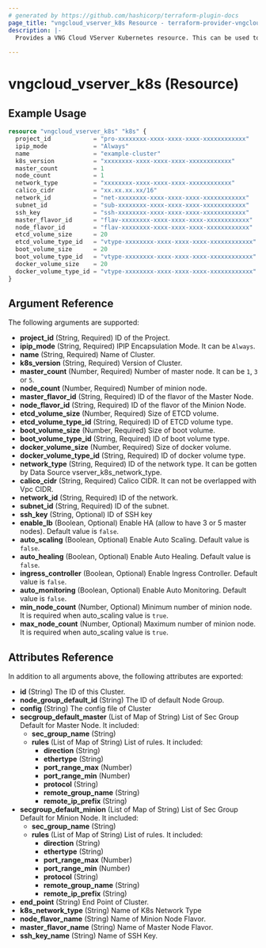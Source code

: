 ```yaml
---
# generated by https://github.com/hashicorp/terraform-plugin-docs
page_title: "vngcloud_vserver_k8s Resource - terraform-provider-vngcloud"
description: |-
  Provides a VNG Cloud VServer Kubernetes resource. This can be used to import, create, modify, and delete.
  
---
```


# vngcloud_vserver_k8s (Resource)



## Example Usage

```terraform
resource "vngcloud_vserver_k8s" "k8s" {
  project_id            = "pro-xxxxxxxx-xxxx-xxxx-xxxx-xxxxxxxxxxxx"
  ipip_mode             = "Always"
  name                  = "example-cluster"
  k8s_version           = "xxxxxxxx-xxxx-xxxx-xxxx-xxxxxxxxxxxx"
  master_count          = 1
  node_count            = 1
  network_type          = "xxxxxxxx-xxxx-xxxx-xxxx-xxxxxxxxxxxx"
  calico_cidr           = "xx.xx.xx.xx/16"
  network_id            = "net-xxxxxxxx-xxxx-xxxx-xxxx-xxxxxxxxxxxx"
  subnet_id             = "sub-xxxxxxxx-xxxx-xxxx-xxxx-xxxxxxxxxxxx"
  ssh_key               = "ssh-xxxxxxxx-xxxx-xxxx-xxxx-xxxxxxxxxxxx"
  master_flavor_id      = "flav-xxxxxxxx-xxxx-xxxx-xxxx-xxxxxxxxxxxx"
  node_flavor_id        = "flav-xxxxxxxx-xxxx-xxxx-xxxx-xxxxxxxxxxxx"
  etcd_volume_size      = 20
  etcd_volume_type_id   = "vtype-xxxxxxxx-xxxx-xxxx-xxxx-xxxxxxxxxxxx"
  boot_volume_size      = 20
  boot_volume_type_id   = "vtype-xxxxxxxx-xxxx-xxxx-xxxx-xxxxxxxxxxxx"
  docker_volume_size    = 20
  docker_volume_type_id = "vtype-xxxxxxxx-xxxx-xxxx-xxxx-xxxxxxxxxxxx"
}

```

## Argument Reference

The following arguments are supported:

- **project_id** (String, Required) ID of the Project.
- **ipip_mode** (String, Required) IPIP Encapsulation Mode. It can be `Always`.
- **name** (String, Required) Name of Cluster.
- **k8s_version** (String, Required) Version of Cluster.
- **master_count** (Number, Required) Number of master node. It can be `1`, `3` or `5`.
- **node_count** (Number, Required) Number of minion node.
- **master_flavor_id** (String, Required) ID of the flavor of the Master Node.
- **node_flavor_id** (String, Required) ID of the flavor of the Minion Node.
- **etcd_volume_size** (Number, Required) Size of ETCD volume.
- **etcd_volume_type_id** (String, Required) ID of ETCD volume type.
- **boot_volume_size** (Number, Required) Size of boot volume.
- **boot_volume_type_id** (String, Required) ID of boot volume type.
- **docker_volume_size** (Number, Required) Size of docker volume.
- **docker_volume_type_id** (String, Required) ID of docker volume type.
- **network_type** (String, Required) ID of the network type. It can be gotten by Data Source vserver_k8s_network_type.
- **calico_cidr** (String, Required) Calico CIDR. It can not be overlapped with Vpc CIDR.
- **network_id** (String, Required) ID of the network.
- **subnet_id** (String, Required) ID of the subnet.
- **ssh_key** (String, Optional) ID of SSH key
- **enable_lb** (Boolean, Optional) Enable HA (allow to have 3 or 5 master nodes). Default value is `false`.
- **auto_scaling** (Boolean, Optional) Enable Auto Scaling. Default value is `false`.
- **auto_healing** (Boolean, Optional) Enable Auto Healing. Default value is `false`.
- **ingress_controller** (Boolean, Optional) Enable Ingress Controller. Default value is `false`.
- **auto_monitoring** (Boolean, Optional) Enable Auto Monitoring. Default value is `false`.
- **min_node_count** (Number, Optional) Minimum number of minion node. It is required when auto_scaling value is `true`.
- **max_node_count** (Number, Optional) Maximum number of minion node. It is required when auto_scaling value is `true`.
  
## Attributes Reference

In addition to all arguments above, the following attributes are exported:
- **id** (String) The ID of this Cluster.
- **node_group_default_id** (String) The ID of default Node Group.
- **config** (String) The config file of Cluster
- **secgroup_default_master** (List of Map of String) List of Sec Group Default for Master Node. It included:
    -  **sec_group_name** (String)
    - **rules** (List of Map of String) List of rules. It included:
        -  **direction** (String)
        -  **ethertype** (String)
        -  **port_range_max** (Number)
        -  **port_range_min** (Number)
        -  **protocol** (String)
        -  **remote_group_name** (String)
        -  **remote_ip_prefix** (String)
- **secgroup_default_minion** (List of Map of String) List of Sec Group Default for Minion Node. It included:
  -  **sec_group_name** (String)
  - **rules** (List of Map of String) List of rules. It included:
    -  **direction** (String)
    -  **ethertype** (String)
    -  **port_range_max** (Number)
    -  **port_range_min** (Number)
    -  **protocol** (String)
    -  **remote_group_name** (String)
    -  **remote_ip_prefix** (String)
- **end_point** (String) End Point of Cluster.
- **k8s_network_type** (String) Name of K8s Network Type
- **node_flavor_name** (String) Name of Minion Node Flavor.
- **master_flavor_name** (String) Name of Master Node Flavor.
- **ssh_key_name** (String) Name of SSH Key.



